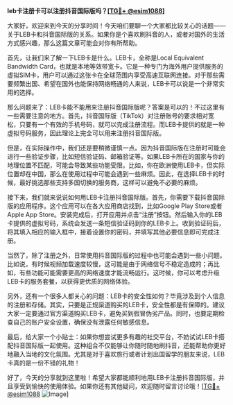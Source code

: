 **leb卡注册卡可以注册抖音国际版吗？[[TG💪+ @esim1088](https://t.me/s/esim1088)]**

大家好，欢迎来到今天的分享时间！今天咱们要聊一个大家都比较关心的话题——关于LEB卡和抖音国际版的关系。如果你是个喜欢刷抖音的人，或者对国外的生活方式感兴趣，那么这篇文章可能会对你有所帮助。

首先，让我们来了解一下LEB卡是什么。LEB卡，全称是Local Equivalent Bandwidth Card，也就是本地等效带宽卡。它是一种专门为海外用户提供服务的虚拟SIM卡，用户可以通过这张卡在全球范围内享受高速互联网连接。对于那些需要频繁出国、希望在国外也能保持网络畅通的人来说，LEB卡可以说是一个非常实用的选择。

那么问题来了：LEB卡能不能用来注册抖音国际版呢？答案是可以的！不过这里有一些需要注意的地方。首先，抖音国际版（TikTok）对注册账号的要求相对宽松，只要有一个有效的手机号码，就可以完成注册流程。而LEB卡提供的就是一种虚拟号码服务，因此理论上完全可以用来注册抖音国际版。

但是，在实际操作中，我们还是要稍微谨慎一点。因为抖音国际版在注册时可能会进行一些验证步骤，比如短信验证码、邮箱验证等。如果LEB卡所在的国家与你的地理位置不匹配，可能会导致某些功能受限。比如，你在欧洲使用LEB卡，但实际位置却在中国，那么在使用过程中可能会遇到一些麻烦。因此，在选择LEB卡的时候，最好挑选那些支持多国切换的服务商，这样可以避免不必要的麻烦。

接下来，我们就来说说如何用LEB卡注册抖音国际版。首先，你需要下载抖音国际版的应用程序。这个应用可以在各大应用商店找到，比如Google Play Store或者Apple App Store。安装完成后，打开应用并点击“注册”按钮。然后输入你的LEB卡提供的虚拟号码，系统会发送一条短信验证码到你的LEB卡上。收到验证码后，将其填入相应的输入框中，接着设置你的密码，并填写其他必要信息即可完成注册。

当然了，除了注册之外，日常使用抖音国际版的过程中也可能会遇到一些小问题。比如说，有时候视频加载速度较慢，这可能是由于网络信号不稳定造成的；再比如，有些功能可能需要更高的网络速度才能流畅运行。这时候，你可以考虑升级LEB卡的服务套餐，以获得更优质的网络体验。

另外，还有一个很多人都关心的问题：LEB卡的安全性如何？毕竟涉及到个人信息的注册和存储。其实，只要是正规渠道购买的LEB卡，安全性都是有保障的。建议大家一定要通过官方渠道购买LEB卡，避免买到假冒伪劣产品。同时，也要定期检查自己的账户安全设置，确保没有泄露任何敏感信息。

最后，给大家一个小贴士：如果你想尝试更多有趣的社交平台，不妨试试LEB卡搭配抖音国际版一起使用。这种组合不仅能够让你随时随地刷抖音，还能帮助你更好地融入当地的文化氛围。尤其是对于喜欢旅行或者计划出国留学的朋友来说，LEB卡真的是一份不错的礼物！

好了，今天的分享就到这里啦！希望大家都能顺利地用LEB卡注册抖音国际版，并且享受到愉快的使用体验。如果你还有其他疑问，欢迎随时留言讨论哦！[[TG💪+ @esim1088](https://t.me/s/esim1088) ![Image](https://i.postimg.cc/4NQfJmqS/Snipaste-2025-05-13-00-14-12.png)]